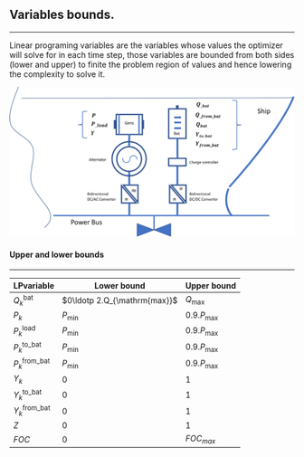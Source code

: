## Variables bounds.
---
Linear programing variables are the variables whose values the optimizer will solve for in each time step, those variables are bounded from both sides (lower and upper) to finite the problem region of values and hence lowering the complexity to solve it.

![Screenshot](img/hyh_illustration_lpvariables.png)

#### Upper and lower bounds
---
| LPvariable                    | Lower bound                                      | Upper bound
| ------------------------      | --------------                                   | --------
| $Q_k^{\mathrm{bat}}$          | $0\ldotp 2.Q_{\mathrm{max}}$                     | $Q_{\mathrm{max}}$
| $P_{k}$                       | $P_{\mathrm{min}}$                               | $0.9.P_{\mathrm{max}}$
| $P_k^{\mathrm{load}}$         | $P_{\mathrm{min}}$                               | $0.9.P_{\mathrm{max}}$
| $P_k^{\mathrm{to\_bat}}$      | $P_{\mathrm{min}}$                               | $0.9.P_{\mathrm{max}}$
| $P_k^{\mathrm{from\_bat}}$    | $P_{\mathrm{min}}$                               | $0.9.P_{\mathrm{max}}$
| $Y_k$                         | 0                                                | 1
| $Y_k^{\mathrm{to\_bat}}$      | 0                                                | 1
| $Y_k^{\mathrm{from\_bat}}$    | 0                                                | 1
| $Z$                           | 0                                                | 1
| $FOC$                         | 0                                                | $FOC_{max}$
